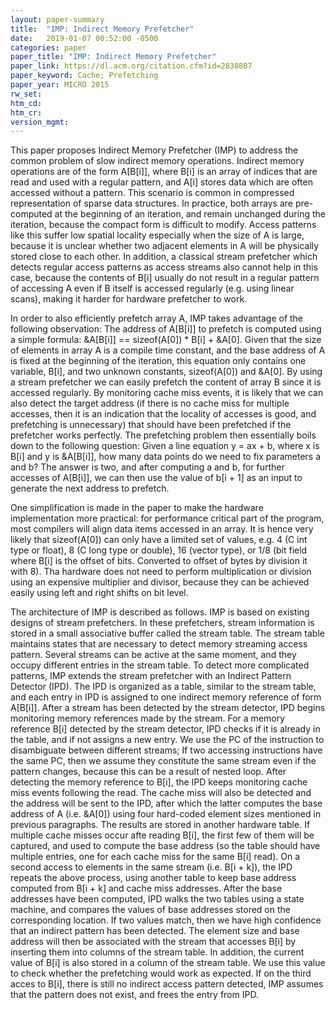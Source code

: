 ```yaml
---
layout: paper-summary
title:  "IMP: Indirect Memory Prefetcher"
date:   2019-01-07 00:52:00 -0500
categories: paper
paper_title: "IMP: Indirect Memory Prefetcher"
paper_link: https://dl.acm.org/citation.cfm?id=2830807
paper_keyword: Cache; Prefetching
paper_year: MICRO 2015
rw_set: 
htm_cd: 
htm_cr: 
version_mgmt: 
---
```


This paper proposes Indirect Memory Prefetcher (IMP) to address the common problem of slow indirect memory operations. 
Indirect memory operations are of the form A\[B\[i\]\], where B\[i\] is an array of indices that are read and used 
with a regular pattern, and A\[i\] stores data which are often accessed without a pattern. This scenario is common in 
compressed representation of sparse data structures. In practice, both arrays are pre-computed at the beginning of
an iteration, and remain unchanged during the iteration, because the compact form is difficult to modify. Access patterns 
like this suffer low spatial locality especially when the size of A is large, because it is unclear whether two adjacent 
elements in A will be physically stored close to each other. In addition, a classical stream prefetcher which detects 
regular access patterns as access streams also cannot help in this case, because the contents of B\[i\] usually do not result 
in a regular pattern of accessing A even if B itself is accessed regularly (e.g. using linear scans), making it harder for 
hardware prefetcher to work. 

In order to also efficiently prefetch array A, IMP takes advantage of the following observation: The address of 
A\[B\[i\]\] to prefetch is computed using a simple formula: &A\[B\[i\]\] == sizeof(A\[0\]) * B\[i\] + &A\[0\]. 
Given that the size of elements in array A is a compile time constant, and the base address of A is fixed at the beginning
of the iteration, this equation only contains one variable, B\[i\], and two unknown constants, sizeof(A\[0\]) and &A\[0\].
By using a stream prefetcher we can easily prefetch the content of array B since it is accessed regularly. By
monitoring cache miss events, it is likely that we can also detect the target address (if there is no cache miss for multiple
accesses, then it is an indication that the locality of accesses is good, and prefetching is unnecessary) that should have 
been prefetched if the prefetcher works perfectly. The prefetching problem then essentially boils down to the following question: 
Given a line equation y = ax + b, where x is B\[i\] and y is &A\[B\[i\]\], how many data points do we need to fix parameters
a and b? The answer is two, and after computing a and b, for further accesses of A\[B\[i\]\], we can then use the 
value of b\[i + 1\] as an input to generate the next address to prefetch.

One simplification is made in the paper to make the hardware implementation more practical: for performance critical
part of the program, most compilers will align data items accessed in an array. It is hence very likely that sizeof(A\[0\]) 
can only have a limited set of values, e.g. 4 (C int type or float), 8 (C long type or double), 16 (vector type), or 1/8 (bit field
where B\[i\] is the offset of bits. Converted to offset of bytes by division it with 8). Tha hardware does not need to perform
multiplication or division using an expensive multiplier and divisor, because they can be achieved easily using left
and right shifts on bit level. 

The architecture of IMP is described as follows. IMP is based on existing designs of stream prefetchers. In these prefetchers,
stream information is stored in a small associative buffer called the stream table. The stream table maintains states that
are necessary to detect memory streaming access pattern. Several streams can be active at the same moment, and they occupy
different entries in the stream table. To detect more complicated patterns, IMP extends the stream prefetcher with an Indirect
Pattern Detector (IPD). The IPD is organized as a table, similar to the stream table, and each entry in IPD is assigned to 
one indirect memory reference of form A\[B\[i\]\]. After a stream has been detected by the stream detector, IPD begins monitoring
memory references made by the stream. For a memory reference B\[i\] detected by the stream detector, IPD checks if it is already in
the table, and if not assigns a new entry. We use the PC of the instruction to disambiguate between different streams; If 
two accessing instructions have the same PC, then we assume they constitute the same stream even if the pattern changes, 
because this can be a result of nested loop. After detecting the memory reference to B\[i\], the IPD keeps monitoring 
cache miss events following the read. The cache miss will also be detected and the address will be sent to the IPD, after which
the latter computes the base address of A (i.e. &A\[0\]) using four hard-coded element sizes mentioned in previous paragraphs. 
The results are stored in another hardware table. If multiple cache misses occur afte reading B\[i\], the first few of them will
be captured, and used to compute the base address (so the table should have multiple entries, one for each cache miss
for the same B\[i\] read). On a second access to elements in the same stream (i.e. B\[i + k\]), the IPD repeats the 
above process, using another table to keep base address computed from B\[i + k\] and cache miss addresses. After the
base addresses have been computed, IPD walks the two tables using a state machine, and compares the values of base addresses
stored on the corresponding location. If two values match, then we have high confidence that an indirect pattern has been 
detected. The element size and base address will then be associated with the stream that accesses B\[i\] by inserting them 
into columns of the stream table. In addition, the current value of B\[i\] is also stored in a column of the stream table. 
We use this value to check whether the prefetching would work as expected. If on the third acces to B\[i\], there is still
no indirect access pattern detected, IMP assumes that the pattern does not exist, and frees the entry from IPD.